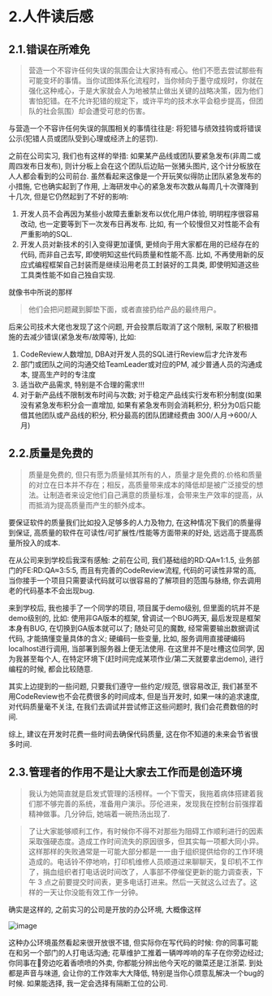 # 2.人件读后感

## 2.1.错误在所难免

>营造一个不容许任何失误的氛围会让大家持有戒心。他们不愿去尝试那些有可能变坏的事情。当你试图体系化流程时，当你倾向于墨守成规时，你就在强化这种戒心，于是大家就会人为地被禁止做出关键的战略决策，因为他们害怕犯错。在不允许犯错的规定下，或许平均的技术水平会稳步提高，但团队的社会氛围）却会遭受可悲的伤害。

与营造一个不容许任何失误的氛围相关的事情往往是: 将犯错与绩效挂钩或将错误公示(犯错人员或团队受到心理或经济上的惩罚). 

之前在公司实习, 我们也有这样的举措: 如果某产品线或团队要紧急发布(非周二或周四发布日发布), 则计分板上会在这个团队后边贴一张猪头图片, 这个计分板放在人人都会看到的公司前台. 虽然看起来这像是一个开玩笑似得防止团队紧急发布的小措施, 它也确实起到了作用, 上海研发中心的紧急发布次数从每周几十次骤降到十几次, 但是它仍然起到了不好的影响:

1. 开发人员不会再因为某些小故障去重新发布以优化用户体验, 明明程序很容易改动, 也一定要等到下一次发布日再发布. 比如, 有一个较慢但又对性能不会有严重影响的SQL.
2. 开发人员对新技术的引入变得更加谨慎, 更倾向于用大家都在用的已经存在的代码, 而非自己去写, 即使明知这些代码质量和性能不高. 比如, 不再使用新的反应式编程框架自己封装而是继续沿用老员工封装好的工具类, 即使明知道这些工具类性能不如自己独自实现.

就像书中所说的那样

>他们会把问题藏到脚垫下面，或者直接扔给产品的最终用户。

后来公司技术大佬也发现了这个问题, 开会投票后取消了这个限制, 采取了积极措施的去减少错误(紧急发布/故障等), 比如:

1. CodeReview人数增加, DBA对开发人员的SQL进行Review后才允许发布
2. 部门或团队之间的沟通交给TeamLeader或对应的PM, 减少普通人员的沟通成本, 提高生产时的专注度
3. 适当砍产品需求, 特别是不合理的需求!!!
4. 对于新产品线不限制发布时间与次数; 对于稳定产品线实行发布积分制度(如果没有紧急发布积分会一直增加, 如果有紧急发布则会消耗积分, 积分为0后只能借其他团队或产品线的积分, 积分最高的团队团建经费由 300/人月->600/人月)

## 2.2.质量是免费的

>质量是免费的, 但只有愿为质量倾其所有的人，质量才是免费的.价格和质量的对立在日本并不存在；相反，高质量带来成本的降低却是被广泛接受的想法。让制造者来设定他们自己满意的质量标准，会带来生产效率的提高，从而抵消为提高质量而产生的额外成本。

要保证软件的质量我们比如投入足够多的人力及物力, 在这种情况下我们的质量得到保证, 高质量的软件在可读性/可扩展性/性能等方面带来的好处, 远远高于提高质量所投入的成本.

在从公司来到学校后我深有感触: 之前在公司, 我们基础组的RD:QA≈1:1.5, 业务部门的FE:RD:QA≈3:5:5, 而且有完善的CodeReview流程, 代码的可读性非常的高, 当你接手一个项目只需要读代码就可以很容易的了解项目的范围与脉络, 你去调用老的代码基本不会出现bug. 

来到学校后, 我也接手了一个同学的项目, 项目属于demo级别, 但里面的坑并不是demo级别的, 比如: 使用非GA版本的框架, 曾调试一个BUG两天, 最后发现是框架本身有BUG, 在切换到GA版本就可以了; 随处可见的魔数, 经常需要输出数据调试代码, 才能搞懂变量具体的含义; 硬编码一些变量, 比如, 服务调用直接硬编码localhost进行调用, 当部署到服务器上便无法使用. 在这里并不是吐槽这位同学, 因为我甚至每个人, 在特定环境下(赶时间完成某项作业/第二天就要拿出demo), 进行编程的时候, 都会比较随意.

其实上边提到的一些问题, 只要我们遵守一些约定/规范, 很容易改正, 我们甚至不用CodeReview也不会花费很多的时间成本, 但是当开发时, 如果一味的追求速度, 对代码质量毫不关注, 在我们去调试并尝试修正这些问题时, 我们会花费数倍的时间.

综上, 建议在开发时花费一些时间去确保代码质量, 这在你不知道的未来会节省很多时间.

## 2.3.管理者的作用不是让大家去工作而是创造环境

>我认为她简直就是启发式管理的活榜样。一个下雪天，我拖着病体搭建着我们那不够完善的系统，准备用户演示。莎伦进来，发现我在控制台前强撑着精神做事。几分钟后, 她端着一碗热汤出现了.

>了让大家能够顺利工作，有时候你不得不对那些为阻碍工作顺利进行的因素采取强硬态度。造成工作时间流失的原因很多，但其实每一项都大同小异。这样那样的失败通常是一可能大部分都是一一由于组织提供给你的工作环境造成的。电话铃不停地响，打印机维修人员顺道过来聊聊天，复印机不工作了，捐血组织者打电话说时间改了，人事部不停催促更新的能力调查表，下午 3 点之前要提交时间表，更多电话打进来。然后一天就这么过去了。这样的一天让你没能有效工作一分钟。

确实是这样的, 之前实习的公司是开放的办公环境, 大概像这样

![image](https://timgsa.baidu.com/timg?image&quality=80&size=b9999_10000&sec=1539194032521&di=f29399199512a0cf7c2fc15a6942fd6f&imgtype=0&src=http%3A%2F%2Flaoen.com.cn%2FUploads%2F201604%2F570746b633cd0.jpg)

这种办公环境虽然看起来很开放很不错, 但实际你在写代码的时候: 你的同事可能在和另一个部门的人打电话沟通; 花草维护工推着一辆哗哗响的车子在你旁边经过; 你同事在旁边吃着香喷喷的外卖, 你都能分辨出他今天吃的徽菜还是江浙菜. 到处都是声音与味道, 会让你的工作效率大大降低, 特别是当你心烦意乱解决一个bug的时候. 如果能选择, 我一定会选择有隔断工位的公司.